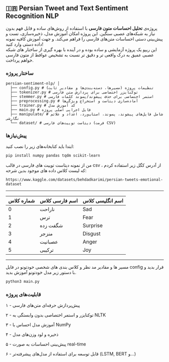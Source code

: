## 🇮🇷 Persian Tweet and Text Sentiment Recognition NLP

پروژه‌ی **تحلیل احساسات متون فارسی** با استفاده از روش‌های ساده و قابل فهم بدون نیاز به شبکه‌های عصبی سنگین. 
این پروژه امکان آموزش مدل، ذخیره‌سازی، تست و پیش‌بینی دستی احساسات متن‌های فارسی را فراهم می‌کند. و جهت آموزش کافیه نمونه داده دستی وارد کنید! \
این ریپو یک پروژه آزمایشی و ساده بوده و در آینده با بهره گیری از ساختار های شبکه عصبی عمیق به درک واقعی تر و دقیق تر نسبت به تشخیص عوافط از متون فارسی خواهم پرداخت.



### ساختار پروژه
```
persian-sentiment-nlp/ │ 
  ├── config.py # تنظیمات پروژه (مسیرها، دسته‌بندی‌ها و مقادیر ثابت) 
  ├── tokenizer.py # توکنایزر اختصاصی برای پردازش متن فارسی 
  ├── stemmer.py # استمر اختصاصی برای حذف پیشوند/پسوند کلمات فارسی 
  ├── preprocessing.py # آماده‌سازی دیتاست و استخراج ویژگی‌ها 
  ├── trainer.py # کد آموزش مدل
  ├── main.py # فایل اجرایی اصلی پروژه 
  ├── manipulate/ # شامل فایل‌های پیشوند، پسوند، استاپ‌ورد، اعداد و علائم نگارشی
  └── dataset/ # دیتاست توییت‌های فارسی (فرمت CSV)
```
### پیش‌نیازها

ابتدا باید کتابخانه‌های زیر را نصب کنید:

```bash
pip install numpy pandas tqdm scikit-learn
```
من از نمونه دیتاست توییت های فارسی در قالب csv ، از آدرس کگل زیر استفاده کردم که لیست کلاس داده های موجود بدین شرحه:
```
https://www.kaggle.com/datasets/behdadkarimi/persian-tweets-emotional-dataset
```
---

| شماره کلاس  | اسم فارسی کلاس |  اسم انگلیسی کلاس |
| ------------- | ------------- | ------------- |
0 | ناراحت | Sad
1 | ترس | Fear
2 | شگفت زده | Surprise
3 | منزجر | Disgust
4 | عصبانیت | Anger
5 | ترکیبی | Joy
---
مسیر ها و مقادیر مد نظر و کلاس بندی های شخصی خودتونو در فایل config قرار بدید و با دستور زیر مدل خودتونو آموزش بدید.

```bash
python3 main.py
```
### قابلیت‌های پروژه

۱ - پیش‌پردازش حرفه‌ای متن‌های فارسی

۲ - توکنایزر و استمر اختصاصی بدون وابستگی به NLTK

۳ - آموزش مدل احساس با NumPy 

۴ - ذخیره و لود وزن‌های مدل

۵ - پیش‌بینی احساسات به صورت real-time

۶ - قابل توسعه برای استفاده از مدل‌های پیشرفته‌تر (LSTM, BERT و...)
